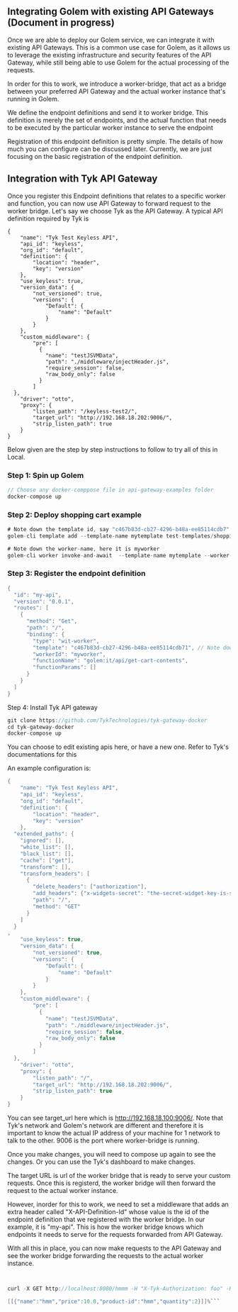 ## Integrating Golem with existing API Gateways (Document in progress)

Once we are able to deploy our Golem service, we can integrate it with existing API Gateways. This is a common use case for Golem, as it allows us to leverage the existing infrastructure and security features of the API Gateway, while still being able to use Golem for the actual processing of the requests.

In order for this to work, we introduce a worker-bridge, that act as a bridge between your preferred API Gateway and the actual
worker instance that's running in Golem. 

We define the endpoint definitions and send it to worker bridge. This definition is merely the set of endpoints,
and the actual function that needs to be executed by the particular worker instance to serve the endpoint


Registration of this endpoint definition is pretty simple. The details of how much you can configure can be discussed later.
Currently, we are just focusing on the basic registration of the endpoint definition.


## Integration with Tyk API Gateway

Once you register this Endpoint definitions that relates to a specific worker and function, you can now use API Gateway
to forward request to the worker bridge. Let's say we choose Tyk as the API Gateway. A typical API definition required by Tyk is

```
{
    "name": "Tyk Test Keyless API",
    "api_id": "keyless",
    "org_id": "default",
    "definition": {
        "location": "header",
        "key": "version"
    },
    "use_keyless": true,
    "version_data": {
        "not_versioned": true,
        "versions": {
            "Default": {
                "name": "Default"
            }
        }
    },
    "custom_middleware": {
        "pre": [
          {
            "name": "testJSVMData",
            "path": "./middleware/injectHeader.js",
            "require_session": false,
            "raw_body_only": false
          }
        ]
  },
    "driver": "otto",
    "proxy": {
        "listen_path": "/keyless-test2/",
        "target_url": "http://192.168.18.202:9006/",
        "strip_listen_path": true
    }
}

```

Below given are the step by step instructions to follow to try all of this in Local.

### Step 1: Spin up Golem

```scala
// Choose any docker-comppose file in api-gateway-examples folder
docker-compose up
```

### Step 2: Deploy shopping cart example

```scala
# Note down the template id, say "c467b83d-cb27-4296-b48a-ee85114cdb7"
golem-cli template add --template-name mytemplate test-templates/shopping-cart.wasm

# Note down the worker-name, here it is myworker
golem-cli worker invoke-and-await  --template-name mytemplate --worker-name myworker --function golem:it/api/add-item --parameters '[{"product-id" : "hmm", "name" : "hmm" , "price" : 10, "quantity" : 2}]'
```

### Step 3: Register the endpoint definition

```scala
{
  "id": "my-api",
  "version": "0.0.1",
  "routes": [
    {
      "method": "Get",
      "path": "/",
      "binding": {
        "type": "wit-worker",
        "template": "c467b83d-cb27-4296-b48a-ee85114cdb71", // Note down the template id
        "workerId": "myworker",
        "functionName": "golem:it/api/get-cart-contents",
        "functionParams": []
      }
    }
  ]
}


```

Step 4: Install Tyk API gateway

```scala
git clone https://github.com/TykTechnologies/tyk-gateway-docker
cd tyk-gateway-docker
docker-compose up
```

You can choose to edit existing apis here, or have a new one. Refer to Tyk's documentations for this

An example configuration is:

```scala
{
    "name": "Tyk Test Keyless API",
    "api_id": "keyless",
    "org_id": "default",
    "definition": {
        "location": "header",
        "key": "version"
    },
  "extended_paths": {
    "ignored": [],
    "white_list": [],
    "black_list": [],
    "cache": ["get"],
    "transform": [],
    "transform_headers": [
      {
        "delete_headers": ["authorization"],
        "add_headers": {"x-widgets-secret": "the-secret-widget-key-is-secret"},
        "path": "/",
        "method": "GET"
      }
    ]
  }
,
    "use_keyless": true,
    "version_data": {
        "not_versioned": true,
        "versions": {
            "Default": {
                "name": "Default"
            }
        }
    },
    "custom_middleware": {
        "pre": [
          {
            "name": "testJSVMData",
            "path": "./middleware/injectHeader.js",
            "require_session": false,
            "raw_body_only": false
          }
        ]
  },
    "driver": "otto",
    "proxy": {
        "listen_path": "/",
        "target_url": "http://192.168.18.202:9006/",
        "strip_listen_path": true
    }
}

```

You can see target_url here which is http://192.168.18.100:9006/. Note that Tyk's network and Golem's network are different and therefore it is important 
to know the actual IP address of your machine for 1 network to talk to the other. 9006 is the port where worker-bridge is running.

Once you make changes, you will need to compose up again to see the changes. Or you can use the Tyk's dashboard to make changes.

The target URL is url of the worker bridge that is ready to serve your custom requests. Once this is registerd, 
the worker bridge will then forward the request to the actual worker instance.

However, inorder for this to work, we need to set a middleware that adds an extra header called "X-API-Definition-Id" whose
value is the id of the endpoint definition that we registered with the worker bridge. In our example, it is "my-api".
This is how the worker bridge knows which endpoints it needs to serve for the requests forwarded from API Gateway.

With all this in place, you can now make requests to the API Gateway and see the worker bridge forwarding the requests to the actual worker instance.


```scala


curl -X GET http://localhost:8080/hmmm -H "X-Tyk-Authorization: foo" -H "X-API-Definition-Id: my-api"

[[{"name":"hmm","price":10.0,"product-id":"hmm","quantity":2}]]%```